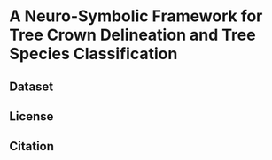 # A Neuro-Symbolic Framework for Tree Crown Delineation and Tree Species Classification

## Dataset

## License

## Citation



